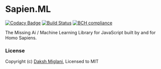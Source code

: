 # Sapien.ML

[![Codacy Badge](https://api.codacy.com/project/badge/Grade/1b169989977d43d68162b53f92f1f283)](https://www.codacy.com/app/Daksh/Sapien.ML?utm_source=github.com&amp;utm_medium=referral&amp;utm_content=DakshMiglani/Sapien.ML&amp;utm_campaign=Badge_Grade)
[![Build Status](https://travis-ci.org/DakshMiglani/Sapien.ML.svg?branch=development)](https://travis-ci.org/DakshMiglani/Sapien.ML)
[![BCH compliance](https://bettercodehub.com/edge/badge/DakshMiglani/Sapien.ML?branch=master)](https://bettercodehub.com/)

The Missing Ai / Machine Learning Library for JavaScript built by and for Homo Sapiens.



### License

Copyright (c) [Daksh Miglani](https://dak.sh), Licensed to MIT
